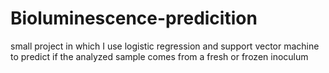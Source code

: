 # Bioluminescence-predicition
small project in which I use logistic regression and support vector machine to predict if the analyzed sample comes from a fresh or frozen inoculum
